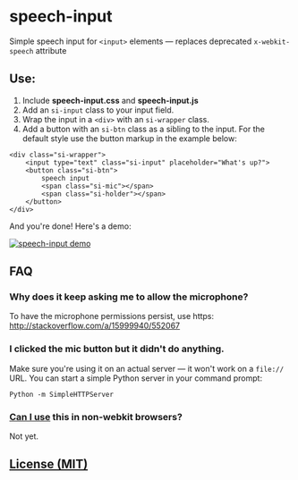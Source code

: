 speech-input
============

Simple speech input for `<input>` elements — replaces deprecated `x-webkit-speech` attribute

## Use:

1. Include **speech-input.css** and **speech-input.js**
2. Add an `si-input` class to your input field. 
3. Wrap the input in a `<div>` with an `si-wrapper` class.
4. Add a button with an `si-btn` class as a sibling to the input. For the default style use the button markup in the example below:

```
<div class="si-wrapper">
    <input type="text" class="si-input" placeholder="What's up?">
    <button class="si-btn">
        speech input
        <span class="si-mic"></span>
        <span class="si-holder"></span>
    </button>
</div>
```

And you're done! Here's a demo:

[![speech-input demo][1]][2]

## FAQ

### Why does it keep asking me to allow the microphone?
To have the microphone permissions persist, use https: http://stackoverflow.com/a/15999940/552067

### I clicked the mic button but it didn't do anything.
Make sure you're using it on an actual server — it won't work on a `file://` URL. You can start a simple Python server in your command prompt:

```
Python -m SimpleHTTPServer
```

### [Can I use](http://caniuse.com/#feat=web-speech) this in non-webkit browsers?
Not yet.

## [License (MIT)](http://hug.mit-license.org/)


[1]: http://f.cl.ly/items/3m0n2Q0y0h1a0N2P2s0Y/screenshot-by-nimbus.png
[2]: http://daniel-hug.github.io/speech-input/
